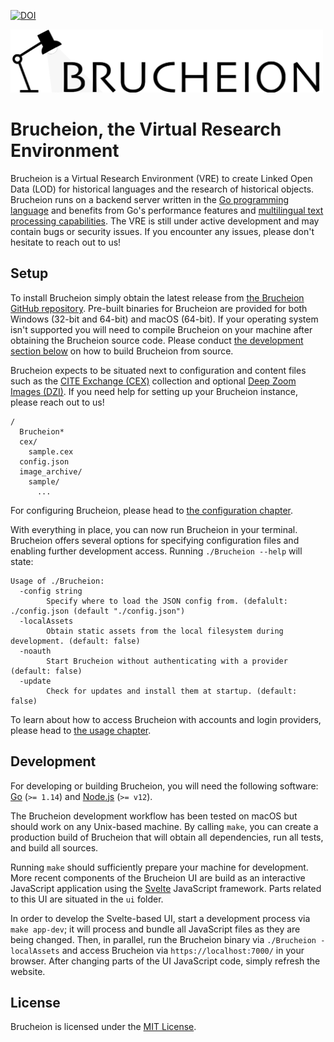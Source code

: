 [![DOI](https://zenodo.org/badge/135154939.svg)](https://zenodo.org/badge/latestdoi/135154939)

<img src="static/img/logo-flat.png" alt="" width="500">

# Brucheion, the Virtual Research Environment

Brucheion is a Virtual Research Environment (VRE) to create Linked Open Data (LOD) for historical languages and the research of historical objects. Brucheion runs on a backend server written in the [Go programming language](https://golang.org/) and benefits from Go's performance features and [multilingual text processing capabilities](https://blog.golang.org/strings). The VRE is still under active development and may contain bugs or security issues. If you encounter any issues, please don't hesitate to reach out to us!


## Setup

To install Brucheion simply obtain the latest release from [the Brucheion GitHub repository](https://github.com/Brucheion/Brucheion/releases). Pre-built binaries for Brucheion are provided for both Windows (32-bit and 64-bit) and macOS (64-bit). If your operating system isn't supported you will need to compile Brucheion on your machine after obtaining the Brucheion source code. Please conduct [the development section below](#development) on how to build Brucheion from source.

Brucheion expects to be situated next to configuration and content files such as the [CITE Exchange (CEX)](https://github.com/cite-architecture/citedx) collection and optional [Deep Zoom Images (DZI)](https://openseadragon.github.io/examples/tilesource-dzi/). If you need help for setting up your Brucheion instance, please reach out to us!

```
/
  Brucheion*
  cex/
    sample.cex
  config.json
  image_archive/
    sample/
      ...
```

For configuring Brucheion, please head to [the configuration chapter](docs/configuration.md).

With everything in place, you can now run Brucheion in your terminal. Brucheion offers several options for specifying configuration files and enabling further development access. Running `./Brucheion --help` will state:

```
Usage of ./Brucheion:
  -config string
        Specify where to load the JSON config from. (defalult: ./config.json (default "./config.json")
  -localAssets
        Obtain static assets from the local filesystem during development. (default: false)
  -noauth
        Start Brucheion without authenticating with a provider (default: false)
  -update
        Check for updates and install them at startup. (default: false)
```

To learn about how to access Brucheion with accounts and login providers, please head to [the usage chapter](docs/usage.md).


## Development

For developing or building Brucheion, you will need the following software: [Go](https://golang.org/) (`>= 1.14`) and [Node.js](https://nodejs.org/) (`>= v12`).

The Brucheion development workflow has been tested on macOS but should work on any Unix-based machine. By calling `make`, you can create a production build of Brucheion that will obtain all dependencies, run all tests, and build all sources.

Running `make` should sufficiently prepare your machine for development. More recent components of the Brucheion UI are build as an interactive JavaScript application using the [Svelte](https://svelte.dev/) JavaScript framework. Parts related to this UI are situated in the `ui` folder.

In order to develop the Svelte-based UI, start a development process via `make app-dev`; it will process and bundle all JavaScript files as they are being changed. Then, in parallel, run the Brucheion binary via `./Brucheion -localAssets` and access Brucheion via `https://localhost:7000/` in your browser. After changing parts of the UI JavaScript code, simply refresh the website.

## License

Brucheion is licensed under the [MIT License](/LICENSE).
